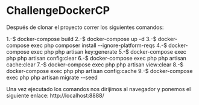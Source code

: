 # ChallengeDockerCP
Después de clonar el proyecto correr los siguientes comandos:

1.-$ docker-compose build 
2.-$ docker-compose up -d 
3.-$ docker-compose exec php composer install --ignore-platform-reqs
4.-$ docker-compose exec php php artisan key:generate
5.-$ docker-compose exec php php artisan config:clear
6.-$ docker-compose exec php php artisan cache:clear 
7.-$ docker-compose exec php php artisan view:clear 
8.-$ docker-compose exec php php artisan config:cache 
9.-$ docker-compose exec php php artisan migrate --seed

Una vez ejecutado los comandos nos dirijimos al navegador y ponemos el siguiente enlace: http://localhost:8888/
